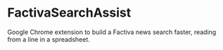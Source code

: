 # FactivaSearchAssist
Google Chrome extension to build a Factiva news search faster, reading from a line in a spreadsheet.
